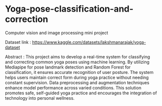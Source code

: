 # Yoga-pose-classification-and-correction
Computer vision and image processing mini project


Dataset link : https://www.kaggle.com/datasets/lakshmanarajak/yoga-dataset


Abstract :
This project aims to develop a real-time system for classifying and correcting common yoga poses using machine learning. By utilizing Mediapipe for pose landmark detection and Random Forest for classification, it ensures accurate recognition of user posture. The system helps users maintain correct form during yoga practice without needing constant supervision. Data preprocessing and augmentation techniques enhance model performance across varied conditions. This solution promotes safe, self-guided yoga practice and encourages the integration of technology into personal wellness.
